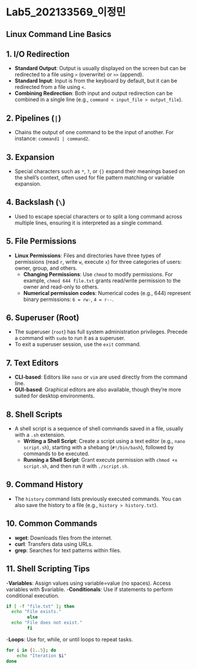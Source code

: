 # Lab5_202133569_이정민

## Linux Command Line Basics

## 1. I/O Redirection
- **Standard Output**: Output is usually displayed on the screen but can be redirected to a file using `>` (overwrite) or `>>` (append).
- **Standard Input**: Input is from the keyboard by default, but it can be redirected from a file using `<`.
- **Combining Redirection**: Both input and output redirection can be combined in a single line (e.g., `command < input_file > output_file`).

## 2. Pipelines (`|`)
- Chains the output of one command to be the input of another. For instance: `command1 | command2`.

## 3. Expansion
- Special characters such as `*`, `?`, or `{}` expand their meanings based on the shell’s context, often used for file pattern matching or variable expansion.

## 4. Backslash (`\`)
- Used to escape special characters or to split a long command across multiple lines, ensuring it is interpreted as a single command.

## 5. File Permissions
- **Linux Permissions**: Files and directories have three types of permissions (read `r`, write `w`, execute `x`) for three categories of users: owner, group, and others.
    - **Changing Permissions**: Use `chmod` to modify permissions. For example, `chmod 644 file.txt` grants read/write permission to the owner and read-only to others.
    - **Numerical permission codes**: Numerical codes (e.g., 644) represent binary permissions: `6 = rw-`, `4 = r--`.

## 6. Superuser (Root)
- The superuser (`root`) has full system administration privileges. Precede a command with `sudo` to run it as a superuser.
- To exit a superuser session, use the `exit` command.

## 7. Text Editors
- **CLI-based**: Editors like `nano` or `vim` are used directly from the command line.
- **GUI-based**: Graphical editors are also available, though they’re more suited for desktop environments.

## 8. Shell Scripts
- A shell script is a sequence of shell commands saved in a file, usually with a `.sh` extension.
    - **Writing a Shell Script**: Create a script using a text editor (e.g., `nano script.sh`), starting with a shebang (`#!/bin/bash`), followed by commands to be executed.
    - **Running a Shell Script**: Grant execute permission with `chmod +x script.sh`, and then run it with `./script.sh`.

## 9. Command History
- The `history` command lists previously executed commands. You can also save the history to a file (e.g., `history > history.txt`).

## 10. Common Commands
- **wget**: Downloads files from the internet.
- **curl**: Transfers data using URLs. 
- **grep**: Searches for text patterns within files.

## 11. Shell Scripting Tips
-**Variables**: Assign values using variable=value (no spaces). Access variables with $variable.
-**Conditionals**: Use if statements to perform conditional execution.
```bash
if [ -f "file.txt" ]; then
  echo "File exists."
		else
  echo "File does not exist."
		fi
```
-**Loops**: Use for, while, or until loops to repeat tasks.
```bash
for i in {1..5}; do
    echo "Iteration $i"
done
```

